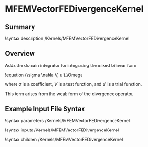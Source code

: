 # MFEMVectorFEDivergenceKernel

## Summary

!syntax description /Kernels/MFEMVectorFEDivergenceKernel

## Overview

Adds the domain integrator for integrating the mixed bilinear form

!equation
(\sigma \nabla V, u')_\Omega

where $\sigma$ is a coefficient, $V$ is a test function, and $u'$ is a trial function.

This term arises from the weak form of the divergence operator.

## Example Input File Syntax

!syntax parameters /Kernels/MFEMVectorFEDivergenceKernel

!syntax inputs /Kernels/MFEMVectorFEDivergenceKernel

!syntax children /Kernels/MFEMVectorFEDivergenceKernel
